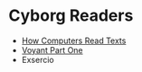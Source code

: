 # Cyborg Readers

* [How Computers Read Texts](cyborg-readers/computer-reading.md)
* [Voyant Part One](cyborg-readers/voyant-part-one.md)
* Exsercio

